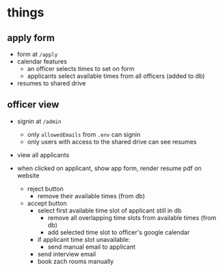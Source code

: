 # things

## apply form

- form at `/apply`
- calendar features
  - an officer selects times to set on form
  - applicants select available times from all officers (added to db)
- resumes to shared drive

## officer view

- signin at `/admin`
  - only `allowedEmails` from `.env` can signin
  - only users with access to the shared drive can see resumes

- view all applicants

- when clicked on applicant, show app form, render resume pdf on website
  - reject button
    - remove their available times (from db)
  - accept button
    - select first available time slot of applicant still in db
      - remove all overlapping time slots from available times (from db)
      - add selected time slot to officer's google calendar
    - if applicant time slot unavailable:
      - send manual email to applicant
    - send interview email
    - book zach rooms manually

